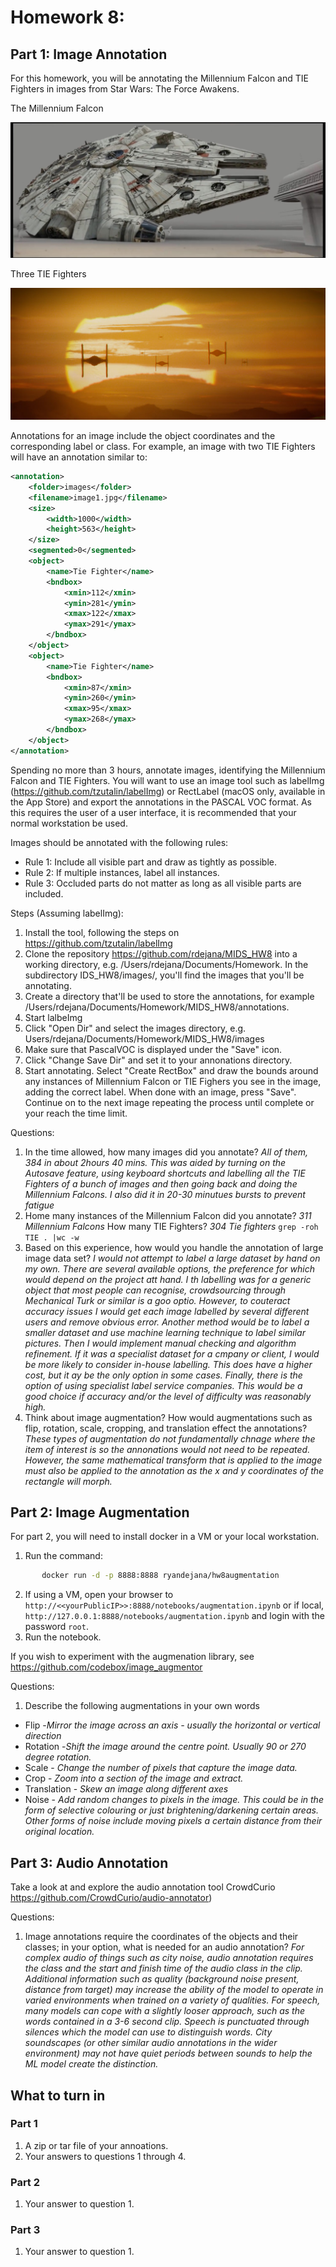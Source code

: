 # Homework 8: 
## Part 1: Image Annotation
For this homework, you will be annotating the Millennium Falcon and TIE Fighters in images from Star Wars: The Force Awakens.  

The Millennium Falcon

![Image of the Millennium Falcon](./falcon.jpg)


Three TIE Fighters

![Image of the Millennium Falcon](./fighters.jpg)


Annotations for an image include the object coordinates and the corresponding label or class.
For example, an image with two TIE Fighters will have an annotation similar to:

```xml
<annotation>
    <folder>images</folder>
    <filename>image1.jpg</filename>
    <size>
        <width>1000</width>
        <height>563</height>
    </size>
    <segmented>0</segmented>
    <object>
        <name>Tie Fighter</name>
        <bndbox>
            <xmin>112</xmin>
            <ymin>281</ymin>
            <xmax>122</xmax>
            <ymax>291</ymax>
        </bndbox>
    </object>
    <object>
        <name>Tie Fighter</name>
        <bndbox>
            <xmin>87</xmin>
            <ymin>260</ymin>
            <xmax>95</xmax>
            <ymax>268</ymax>
        </bndbox>
    </object>
</annotation>

```
Spending no more than 3 hours, annotate images, identifying the Millennium Falcon and TIE Fighters.   You will want to use an image tool such as labelImg (https://github.com/tzutalin/labelImg) or RectLabel (macOS only, available in the App Store) and export the annotations in the PASCAL VOC format.  As this requires the user of a user interface, it is recommended that your normal workstation be used.

Images should be annotated with the following rules:

* Rule 1: Include all visible part and draw as tightly as possible.
* Rule 2: If multiple instances, label all instances.
* Rule 3: Occluded parts do not matter as long as all visible parts are included.

Steps (Assuming labelImg):
1. Install the tool, following the steps on https://github.com/tzutalin/labelImg
2. Clone the repository https://github.com/rdejana/MIDS_HW8 into a working directory, e.g. /Users/rdejana/Documents/Homework.  In the subdirectory IDS_HW8/images/, you'll find the images that you'll be annotating.  
3. Create a directory that'll be used to store the annotations, for example /Users/rdejana/Documents/Homework/MIDS_HW8/annotations.
4. Start lalbeImg
5. Click "Open Dir" and select the images directory, e.g. Users/rdejana/Documents/Homework/MIDS_HW8/images
6. Make sure that PascalVOC is displayed under the "Save" icon.
7. Click "Change Save Dir" and set it to your annonations directory.
8. Start annotating.  Select "Create RectBox" and draw the bounds around any instances of Millennium Falcon or TIE Fighers you see in the image, adding the correct label.  When done with an image, press "Save".  Continue on to the next image repeating the process until complete or your reach the time limit.


Questions: 
1.	In the time allowed, how many images did you annotate? *All of them, 384 in about 2hours 40 mins. This was aided by turning on the Autosave feature, using keyboard shortcuts and labelling all the TIE Fighters of a bunch of images and then going back and doing the Millennium Falcons. I also did it in 20-30 minutues bursts to prevent fatigue*
2.	Home many instances of the Millennium Falcon did you annotate? *311 Millennium Falcons* How many TIE Fighters? *304 Tie fighters* `grep -roh TIE . |wc -w`
3.	Based on this experience,  how would you handle the annotation of large image data set? *I would not attempt to label a large dataset by hand on my own. There are several available options, the preference for which would depend on the project att hand. I th labelling was for a generic object that most people can recognise, crowdsourcing through Mechanical Turk or similar is a goo optio. However, to couteract accuracy issues I would get each image labelled by several different users and remove obvious error. Another method would be to label a smaller dataset and use machine learning technique to label similar pictures. Then I would implement manual checking and algorithm refinement. If it was a specialist dataset for a cmpany or client, I would be more likely to consider in-house labelling. This does have a higher cost, but it ay be the only option in some cases. Finally, there is the option of using specialist label service companies. This would be a good choice if accuracy and/or the level of difficulty was reasonably high.*
4.	Think about image augmentation?  How would augmentations such as flip, rotation, scale, cropping, and translation effect the annotations? *These types of augmentation do not fundamentally chnage where the item of interest is so the annonations would not need to be repeated. However, the same mathematical transform that is applied to the image must also be applied to the annotation as the x and y coordinates of the rectangle will morph.*

## Part 2: Image Augmentation
For part 2, you will need to install docker in a VM or your local workstation.  

1. Run the command:
```bash
       docker run -d -p 8888:8888 ryandejana/hw8augmentation
```
2. If using a VM, open your browser to ```http://<<yourPublicIP>>:8888/notebooks/augmentation.ipynb``` or if local, ```http://127.0.0.1:8888/notebooks/augmentation.ipynb``` and login with the password ```root```.
3. Run the notebook.

If you wish to experiment with the augmenation library, see https://github.com/codebox/image_augmentor

Questions: 
1. Describe the following augmentations in your own words
-	Flip -*Mirror the image across an axis - usually the horizontal or vertical direction*
- 	Rotation -*Shift the image around the centre point. Usually 90 or 270 degree rotation.*
-	Scale - *Change the number of pixels that capture the image data.*
-	Crop - *Zoom into a section of the image and extract.*
-	Translation - *Skew an image along different axes*
-	Noise - *Add random changes to pixels in the image. This could be in the form of selective colouring or just brightening/darkening certain areas. Other forms of noise include moving pixels a certain distance from their original location.*

## Part 3: Audio Annotation
Take a look at and explore the audio annotation tool CrowdCurio https://github.com/CrowdCurio/audio-annotator)

Questions:
1.	Image annotations require the coordinates of the objects and their classes; in your option, what is needed for an audio annotation? *For complex audio of things such as city noise, audio annotation requires the class and the start and finish time of the audio class in the clip. Additional information such as quality (background noise present, distance from target) may increase the ability of the model to operate in varied environments when trained on a variety of qualities. For speech, many models can cope with a slightly looser approach, such as the words contained in a 3-6 second clip. Speech is punctuated through silences which the model can use to distinguish words. City soundscapes (or other similar audio annotations in the wider environment) may not have quiet periods between sounds to help the ML model create the distinction.*

## What to turn  in
### Part 1
1. A zip or tar file of your annoations.
2. Your answers to questions 1 through 4. 

### Part 2
1. Your answer to question 1.

### Part 3
1. Your answer to question 1.

